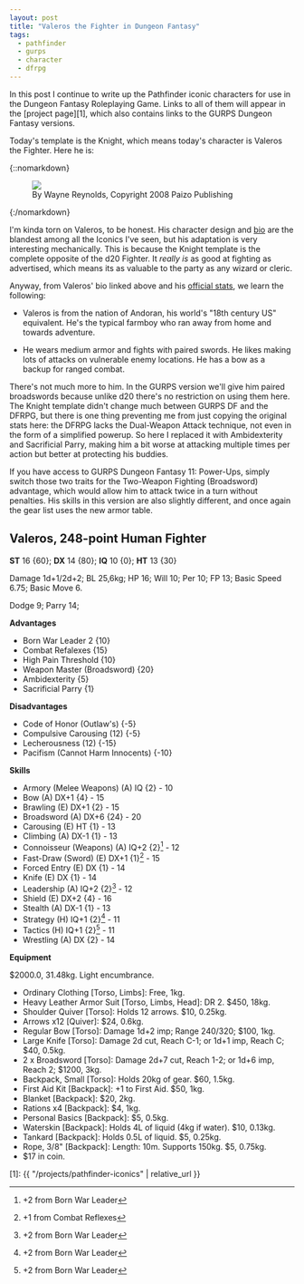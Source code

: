 ```yaml
---
layout: post
title: "Valeros the Fighter in Dungeon Fantasy"
tags:
  - pathfinder
  - gurps
  - character
  - dfrpg
---
```


In this post I continue to write up the Pathfinder iconic characters for use in
the Dungeon Fantasy Roleplaying Game. Links to all of them will appear in the
[project page][1], which also contains links to the GURPS Dungeon Fantasy
versions.

Today's template is the Knight, which means today's character is Valeros the
Fighter. Here he is:

{::nomarkdown}
<figure>
  <img src="{{ "/assets/Valeros.jpg" | absolute_url }}"/>
  <figcaption>By Wayne Reynolds, Copyright 2008 Paizo Publishing</figcaption>
</figure>
{:/nomarkdown}

I'm kinda torn on Valeros, to be honest. His character design and [bio][6] are
the blandest among all the Iconics I've seen, but his adaptation is very
interesting mechanically. This is because the Knight template is the complete
opposite of the d20 Fighter. It _really is_ as good at fighting as advertised,
which means its as valuable to the party as any wizard or cleric.

Anyway, from Valeros' bio linked above and his [official stats][7], we learn the
following:

- Valeros is from the nation of Andoran, his world's "18th century US"
  equivalent. He's the typical farmboy who ran away from home and towards
  adventure.

- He wears medium armor and fights with paired swords. He likes making lots of
  attacks on vulnerable enemy locations. He has a bow as a backup for ranged
  combat.

There's not much more to him. In the GURPS version we'll give him paired
broadswords because unlike d20 there's no restriction on using them here. The
Knight template didn't change much between GURPS DF and the DFRPG, but there is
one thing preventing me from just copying the original stats here: the DFRPG
lacks the Dual-Weapon Attack technique, not even in the form of a simplified
powerup. So here I replaced it with Ambidexterity and Sacrificial Parry, making
him a bit worse at attacking multiple times per action but better at protecting
his buddies.

If you have access to GURPS Dungeon Fantasy 11: Power-Ups, simply switch those
two traits for the Two-Weapon Fighting (Broadsword) advantage, which would allow
him to attack twice in a turn without penalties. His skills in this version are
also slightly different, and once again the gear list uses the new armor table.

## Valeros, 248-point Human Fighter

**ST** 16 {60}; **DX** 14 {80}; **IQ** 10 {0}; **HT** 13 {30}

Damage 1d+1/2d+2; BL 25,6kg; HP 16; Will 10; Per 10; FP 13; Basic Speed 6.75;
Basic Move 6.

Dodge 9; Parry 14;

**Advantages**

- Born War Leader 2 {10}
- Combat Refalexes {15}
- High Pain Threshold {10}
- Weapon Master (Broadsword) {20}
- Ambidexterity {5}
- Sacrificial Parry {1}

**Disadvantages**

- Code of Honor (Outlaw's) {-5}
- Compulsive Carousing (12) {-5}
- Lecherousness (12) {-15}
- Pacifism (Cannot Harm Innocents) {-10}

**Skills**

- Armory (Melee Weapons) (A) IQ {2} - 10
- Bow (A) DX+1 {4} - 15
- Brawling (E) DX+1 {2} - 15
- Broadsword (A) DX+6 {24} - 20
- Carousing (E) HT {1} - 13
- Climbing (A) DX-1 {1} - 13
- Connoisseur (Weapons) (A) IQ+2 {2}[^2] - 12
- Fast-Draw (Sword) (E) DX+1 {1}[^1] - 15
- Forced Entry (E) DX {1} - 14
- Knife (E) DX {1} - 14
- Leadership (A) IQ+2 {2}[^2] - 12
- Shield (E) DX+2 {4} - 16
- Stealth (A) DX-1 {1} - 13
- Strategy (H) IQ+1 {2}[^2] - 11
- Tactics (H) IQ+1 {2}[^2] - 11
- Wrestling (A) DX {2} - 14

**Equipment**

$2000.0, 31.48kg. Light encumbrance.

- Ordinary Clothing [Torso, Limbs]: Free, 1kg.
- Heavy Leather Armor Suit [Torso, Limbs, Head]: DR 2. $450, 18kg.
- Shoulder Quiver [Torso]: Holds 12 arrows. $10, 0.25kg.
- Arrows x12 [Quiver]: $24, 0.6kg.
- Regular Bow [Torso]: Damage 1d+2 imp; Range 240/320; $100, 1kg.
- Large Knife [Torso]: Damage 2d cut, Reach C-1; or 1d+1 imp, Reach C; $40,
  0.5kg.
- 2 x Broadsword [Torso]: Damage 2d+7 cut, Reach 1-2; or 1d+6 imp, Reach 2;
  $1200, 3kg.
- Backpack, Small [Torso]: Holds 20kg of gear. $60, 1.5kg.
- First Aid Kit [Backpack]: +1 to First Aid. $50, 1kg.
- Blanket [Backpack]: $20, 2kg.
- Rations x4 [Backpack]: $4, 1kg.
- Personal Basics [Backpack]: $5, 0.5kg.
- Waterskin [Backpack]: Holds 4L of liquid (4kg if water). $10, 0.13kg.
- Tankard [Backpack]: Holds 0.5L of liquid. $5, 0.25kg.
- Rope,  3/8" [Backpack]: Length: 10m. Supports 150kg. $5, 0.75kg.
- $17 in coin.

[^1]: +1 from Combat Reflexes
[^2]: +2 from Born War Leader


[1]: {{ "/projects/pathfinder-iconics" | relative_url }}

[6]: http://pathfinder.wikia.com/wiki/Valeros
[7]: http://paizo.com/pathfinderRPG/prd/npcCodex/iconic/valeros.html
